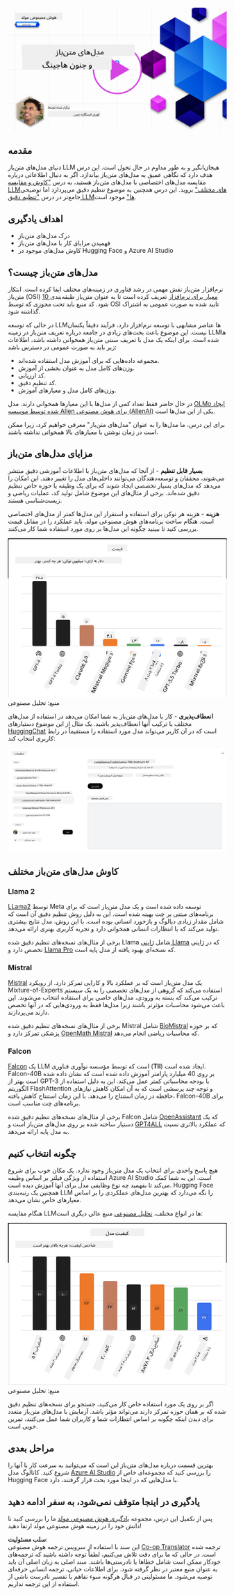 <!--
CO_OP_TRANSLATOR_METADATA:
{
  "original_hash": "0bba96e53ab841d99db731892a51fab8",
  "translation_date": "2025-05-20T06:47:22+00:00",
  "source_file": "16-open-source-models/README.md",
  "language_code": "fa"
}
-->
[![مدل‌های متن‌باز](../../../translated_images/16-lesson-banner.7b9ebf8cdea6669d74be8212360e99a5653b0cd3ec513f50f12693ffec984ff1.fa.png)](https://aka.ms/gen-ai-lesson16-gh?WT.mc_id=academic-105485-koreyst)

## مقدمه

دنیای مدل‌های متن‌باز LLM هیجان‌انگیز و به طور مداوم در حال تحول است. این درس هدف دارد که نگاهی عمیق به مدل‌های متن‌باز بیاندازد. اگر به دنبال اطلاعاتی درباره مقایسه مدل‌های اختصاصی با مدل‌های متن‌باز هستید، به درس ["کاوش و مقایسه LLMهای مختلف"](../02-exploring-and-comparing-different-llms/README.md?WT.mc_id=academic-105485-koreyst) بروید. این درس همچنین به موضوع تنظیم دقیق می‌پردازد اما توضیحی جامع‌تر در درس ["تنظیم دقیق LLMها"](../18-fine-tuning/README.md?WT.mc_id=academic-105485-koreyst) موجود است.

## اهداف یادگیری

- درک مدل‌های متن‌باز
- فهمیدن مزایای کار با مدل‌های متن‌باز
- کاوش مدل‌های موجود در Hugging Face و Azure AI Studio

## مدل‌های متن‌باز چیست؟

نرم‌افزار متن‌باز نقش مهمی در رشد فناوری در زمینه‌های مختلف ایفا کرده است. ابتکار متن‌باز (OSI) [10 معیار برای نرم‌افزار](https://web.archive.org/web/20241126001143/https://opensource.org/osd?WT.mc_id=academic-105485-koreyst) تعریف کرده است تا به عنوان متن‌باز طبقه‌بندی شود. کد منبع باید تحت مجوزی که توسط OSI تایید شده به صورت عمومی به اشتراک گذاشته شود.

در حالی که توسعه LLMها عناصر مشابهی با توسعه نرم‌افزار دارد، فرآیند دقیقاً یکسان نیست. این موضوع باعث بحث‌های زیادی در جامعه درباره تعریف متن‌باز در زمینه LLMها شده است. برای اینکه یک مدل با تعریف سنتی متن‌باز همخوانی داشته باشد، اطلاعات زیر باید به صورت عمومی در دسترس باشد:

- مجموعه داده‌هایی که برای آموزش مدل استفاده شده‌اند.
- وزن‌های کامل مدل به عنوان بخشی از آموزش.
- کد ارزیابی.
- کد تنظیم دقیق.
- وزن‌های کامل مدل و معیارهای آموزش.

در حال حاضر فقط تعداد کمی از مدل‌ها با این معیارها همخوانی دارند. مدل [OLMo ایجاد شده توسط موسسه Allen برای هوش مصنوعی (AllenAI)](https://huggingface.co/allenai/OLMo-7B?WT.mc_id=academic-105485-koreyst) یکی از این مدل‌ها است.

برای این درس، ما مدل‌ها را به عنوان "مدل‌های متن‌باز" معرفی خواهیم کرد، زیرا ممکن است در زمان نوشتن با معیارهای بالا همخوانی نداشته باشند.

## مزایای مدل‌های متن‌باز

**بسیار قابل تنظیم** - از آنجا که مدل‌های متن‌باز با اطلاعات آموزشی دقیق منتشر می‌شوند، محققان و توسعه‌دهندگان می‌توانند داخلی‌های مدل را تغییر دهند. این امکان را می‌دهد که مدل‌های بسیار تخصصی ایجاد شوند که برای یک وظیفه یا حوزه خاص تنظیم دقیق شده‌اند. برخی از مثال‌های این موضوع شامل تولید کد، عملیات ریاضی و زیست‌شناسی هستند.

**هزینه** - هزینه هر توکن برای استفاده و استقرار این مدل‌ها کمتر از مدل‌های اختصاصی است. هنگام ساخت برنامه‌های هوش مصنوعی مولد، باید عملکرد را در مقابل قیمت بررسی کنید تا ببینید چگونه این مدل‌ها بر روی مورد استفاده شما کار می‌کنند.

![هزینه مدل](../../../translated_images/model-price.bf4c17ebea0f13045f3c10fb8615e171c6a664837cb2f4107c312552149ae88d.fa.png)
منبع: تحلیل مصنوعی

**انعطاف‌پذیری** - کار با مدل‌های متن‌باز به شما امکان می‌دهد در استفاده از مدل‌های مختلف یا ترکیب آنها انعطاف‌پذیر باشید. یک مثال از این موضوع دستیارهای [HuggingChat](https://huggingface.co/chat?WT.mc_id=academic-105485-koreyst) است که در آن کاربر می‌تواند مدل مورد استفاده را مستقیماً در رابط کاربری انتخاب کند:

![انتخاب مدل](../../../translated_images/choose-model.1f574fd269d66a894a92f8b8a1c4c3e7cf9e2d9ece5fc66c7d95efdc5d01501d.fa.png)

## کاوش مدل‌های متن‌باز مختلف

### Llama 2

[LLama2](https://huggingface.co/meta-llama?WT.mc_id=academic-105485-koreyst) توسط Meta توسعه داده شده است و یک مدل متن‌باز است که برای برنامه‌های مبتنی بر چت بهینه شده است. این به دلیل روش تنظیم دقیق آن است که شامل مقدار زیادی دیالوگ و بازخورد انسانی بوده است. با این روش، مدل نتایج بیشتری تولید می‌کند که با انتظارات انسانی همخوانی دارد و تجربه کاربری بهتری ارائه می‌دهد.

برخی از مثال‌های نسخه‌های تنظیم دقیق شده Llama شامل [ژاپنی Llama](https://huggingface.co/elyza/ELYZA-japanese-Llama-2-7b?WT.mc_id=academic-105485-koreyst) که در ژاپنی تخصص دارد و [Llama Pro](https://huggingface.co/TencentARC/LLaMA-Pro-8B?WT.mc_id=academic-105485-koreyst) که نسخه‌ای بهبود یافته از مدل پایه است.

### Mistral

[Mistral](https://huggingface.co/mistralai?WT.mc_id=academic-105485-koreyst) یک مدل متن‌باز است که بر عملکرد بالا و کارایی تمرکز دارد. از رویکرد Mixture-of-Experts استفاده می‌کند که گروهی از مدل‌های تخصصی را به یک سیستم ترکیب می‌کند که بسته به ورودی، مدل‌های خاصی برای استفاده انتخاب می‌شوند. این باعث می‌شود محاسبات مؤثرتر باشند زیرا مدل‌ها فقط به ورودی‌هایی که در آنها تخصص دارند می‌پردازند.

برخی از مثال‌های نسخه‌های تنظیم دقیق شده Mistral شامل [BioMistral](https://huggingface.co/BioMistral/BioMistral-7B?text=Mon+nom+est+Thomas+et+mon+principal?WT.mc_id=academic-105485-koreyst) که بر حوزه پزشکی تمرکز دارد و [OpenMath Mistral](https://huggingface.co/nvidia/OpenMath-Mistral-7B-v0.1-hf?WT.mc_id=academic-105485-koreyst) که محاسبات ریاضی انجام می‌دهد.

### Falcon

[Falcon](https://huggingface.co/tiiuae?WT.mc_id=academic-105485-koreyst) یک LLM است که توسط مؤسسه نوآوری فناوری (**TII**) ایجاد شده است. Falcon-40B بر روی 40 میلیارد پارامتر آموزش داده شده است که نشان داده شده است بهتر از GPT-3 با بودجه محاسباتی کمتر عمل می‌کند. این به دلیل استفاده از الگوریتم FlashAttention و توجه چند پرسشی است که به آن امکان کاهش نیازهای حافظه در زمان استنتاج را می‌دهد. با این زمان استنتاج کاهش یافته، Falcon-40B برای برنامه‌های چت مناسب است.

برخی از مثال‌های نسخه‌های تنظیم دقیق شده Falcon شامل [OpenAssistant](https://huggingface.co/OpenAssistant/falcon-40b-sft-top1-560?WT.mc_id=academic-105485-koreyst) که یک دستیار ساخته شده بر روی مدل‌های متن‌باز است و [GPT4ALL](https://huggingface.co/nomic-ai/gpt4all-falcon?WT.mc_id=academic-105485-koreyst) که عملکرد بالاتری نسبت به مدل پایه ارائه می‌دهد.

## چگونه انتخاب کنیم

هیچ پاسخ واحدی برای انتخاب یک مدل متن‌باز وجود ندارد. یک مکان خوب برای شروع استفاده از ویژگی فیلتر بر اساس وظیفه Azure AI Studio است. این به شما کمک می‌کند تا بفهمید چه نوع وظایفی مدل برای آنها آموزش دیده است. Hugging Face همچنین یک رتبه‌بندی LLM را نگه می‌دارد که بهترین مدل‌های عملکردی را بر اساس معیارهای خاص نشان می‌دهد.

هنگام مقایسه LLMها در انواع مختلف، [تحلیل مصنوعی](https://artificialanalysis.ai/?WT.mc_id=academic-105485-koreyst) منبع عالی دیگری است:

![کیفیت مدل](../../../translated_images/model-quality.10696c659e8e327352b6c2352d000092a0a91abb31a1ffd337fb16a9edcb7d9c.fa.png)
منبع: تحلیل مصنوعی

اگر بر روی یک مورد استفاده خاص کار می‌کنید، جستجو برای نسخه‌های تنظیم دقیق شده که بر همان حوزه تمرکز دارند می‌تواند مؤثر باشد. آزمایش با مدل‌های متن‌باز متعدد برای دیدن اینکه چگونه بر اساس انتظارات شما و کاربران شما عمل می‌کنند، تمرین خوبی است.

## مراحل بعدی

بهترین قسمت درباره مدل‌های متن‌باز این است که می‌توانید به سرعت کار با آنها را شروع کنید. کاتالوگ مدل [Azure AI Studio](https://ai.azure.com?WT.mc_id=academic-105485-koreyst) را بررسی کنید که مجموعه‌ای خاص از Hugging Face با مدل‌هایی که در اینجا مورد بحث قرار گرفتند، دارد.

## یادگیری در اینجا متوقف نمی‌شود، به سفر ادامه دهید

پس از تکمیل این درس، مجموعه [یادگیری هوش مصنوعی مولد](https://aka.ms/genai-collection?WT.mc_id=academic-105485-koreyst) ما را بررسی کنید تا دانش خود را در زمینه هوش مصنوعی مولد ارتقا دهید!

**سلب مسئولیت**:  
این سند با استفاده از سرویس ترجمه هوش مصنوعی [Co-op Translator](https://github.com/Azure/co-op-translator) ترجمه شده است. در حالی که ما برای دقت تلاش می‌کنیم، لطفاً توجه داشته باشید که ترجمه‌های خودکار ممکن است شامل خطاها یا نادرستی‌ها باشند. سند اصلی به زبان اصلی آن باید به عنوان منبع معتبر در نظر گرفته شود. برای اطلاعات حیاتی، ترجمه انسانی حرفه‌ای توصیه می‌شود. ما مسئولیتی در قبال هرگونه سوء تفاهم یا تفسیر نادرست ناشی از استفاده از این ترجمه نداریم.